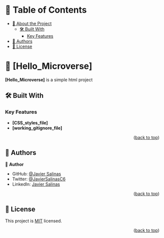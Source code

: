 <a name="readme-top"></a>

# 📗 Table of Contents

- [📖 About the Project](#about-project)
  - [🛠 Built With](#built-with)
    - [Key Features](#key-features)
- [👥 Authors](#authors)
- [📝 License](#license)

<!-- PROJECT DESCRIPTION -->

# 📖 [Hello_Microverse] <a name="about-project"></a>

**[Hello_Microverse]** is a simple html project

## 🛠 Built With <a name="built-with"></a>

### Key Features <a name="key-features"></a>

- **[CSS_styles_file]**
- **[working_gitignore_file]**

<p align="right">(<a href="#readme-top">back to top</a>)</p>


## 👥 Authors <a name="authors"></a>

👤 **Author**

- GitHub: [@Javier Salinas](https://github.com/javier-salinas)
- Twitter: [@JavierSalinasC6](https://twitter.com/JavierSalinasC6)
- LinkedIn: [Javier Salinas](https://www.linkedin.com/in/javier-salinas-/)

<p align="right">(<a href="#readme-top">back to top</a>)</p>

## 📝 License <a name="license"></a>

This project is [MIT](./LICENSE) licensed.

<p align="right">(<a href="#readme-top">back to top</a>)</p>
